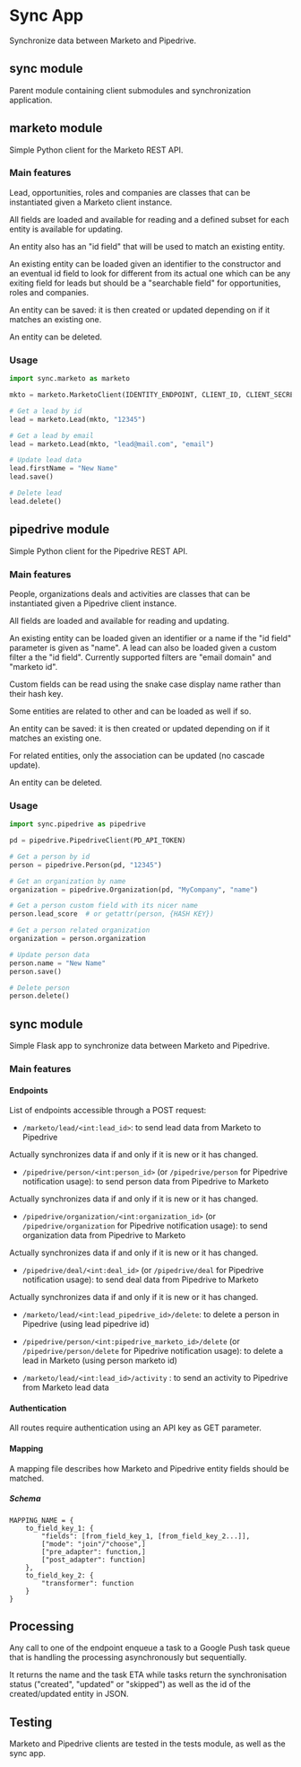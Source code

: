 # Sync App

Synchronize data between Marketo and Pipedrive.

## sync module

Parent module containing client submodules and synchronization application.

## marketo module

Simple Python client for the Marketo REST API.

### Main features

Lead, opportunities, roles and companies are classes that can be instantiated given a Marketo client instance.

All fields are loaded and available for reading and a defined subset for each entity is available for updating.

An entity also has an "id field" that will be used to match an existing entity.

An existing entity can be loaded given an identifier to the constructor and an eventual id field to look for different from its actual one
which can be any exiting field for leads but should be a "searchable field" for opportunities, roles and companies.

An entity can be saved: it is then created or updated depending on if it matches an existing one.

An entity can be deleted.

### Usage

```python
import sync.marketo as marketo

mkto = marketo.MarketoClient(IDENTITY_ENDPOINT, CLIENT_ID, CLIENT_SECRET, API_ENDPOINT)

# Get a lead by id
lead = marketo.Lead(mkto, "12345")

# Get a lead by email
lead = marketo.Lead(mkto, "lead@mail.com", "email")

# Update lead data
lead.firstName = "New Name"
lead.save()

# Delete lead
lead.delete()
```

## pipedrive module

Simple Python client for the Pipedrive REST API.

### Main features

People, organizations deals and activities are classes that can be instantiated given a Pipedrive client instance.

All fields are loaded and available for reading and updating.

An existing entity can be loaded given an identifier or a name if the "id field" parameter is given as "name". A lead can also be loaded given a custom filter a the "id field". Currently supported filters are "email domain" and "marketo id".

Custom fields can be read using the snake case display name rather than their hash key.

Some entities are related to other and can be loaded as well if so.

An entity can be saved: it is then created or updated depending on if it matches an existing one.

For related entities, only the association can be updated (no cascade update).

An entity can be deleted.

### Usage

```python
import sync.pipedrive as pipedrive

pd = pipedrive.PipedriveClient(PD_API_TOKEN)

# Get a person by id
person = pipedrive.Person(pd, "12345")

# Get an organization by name
organization = pipedrive.Organization(pd, "MyCompany", "name")

# Get a person custom field with its nicer name
person.lead_score  # or getattr(person, {HASH KEY})

# Get a person related organization
organization = person.organization

# Update person data
person.name = "New Name"
person.save()

# Delete person
person.delete()
```

## sync module

Simple Flask app to synchronize data between Marketo and Pipedrive.

### Main features

#### Endpoints

List of endpoints accessible through a POST request:
- `/marketo/lead/<int:lead_id>`: to send lead data from Marketo to Pipedrive

Actually synchronizes data if and only if it is new or it has changed.

- `/pipedrive/person/<int:person_id>` (or `/pipedrive/person` for Pipedrive notification usage): to send person data from Pipedrive to Marketo

Actually synchronizes data if and only if it is new or it has changed.

- `/pipedrive/organization/<int:organization_id>` (or `/pipedrive/organization` for Pipedrive notification usage): to send organization data from Pipedrive to Marketo

Actually synchronizes data if and only if it is new or it has changed.

- `/pipedrive/deal/<int:deal_id>` (or `/pipedrive/deal` for Pipedrive notification usage): to send deal data from Pipedrive to Marketo

Actually synchronizes data if and only if it is new or it has changed.

- `/marketo/lead/<int:lead_pipedrive_id>/delete`: to delete a person in Pipedrive (using lead pipedrive id)

- `/pipedrive/person/<int:pipedrive_marketo_id>/delete` (or `/pipedrive/person/delete` for Pipedrive notification usage): to delete a lead in Marketo (using person marketo id)

- `/marketo/lead/<int:lead_id>/activity` : to send an activity to Pipedrive from Marketo lead data

#### Authentication

All routes require authentication using an API key as GET parameter.

#### Mapping

A mapping file describes how Marketo and Pipedrive entity fields should be matched.

##### Schema
```
MAPPING_NAME = {
    to_field_key_1: {
        "fields": [from_field_key_1, [from_field_key_2...]],
        ["mode": "join"/"choose",]
        ["pre_adapter": function,]
        ["post_adapter": function]
    },
    to_field_key_2: {
        "transformer": function
    }
}
```

## Processing

Any call to one of the endpoint enqueue a task to a Google Push task queue that is handling the processing asynchronously but sequentially.

It returns the name and the task ETA while tasks return the synchronisation status ("created", "updated" or "skipped") as well as the id of the created/updated entity in JSON.

## Testing

Marketo and Pipedrive clients are tested in the tests module, as well as the sync app.

